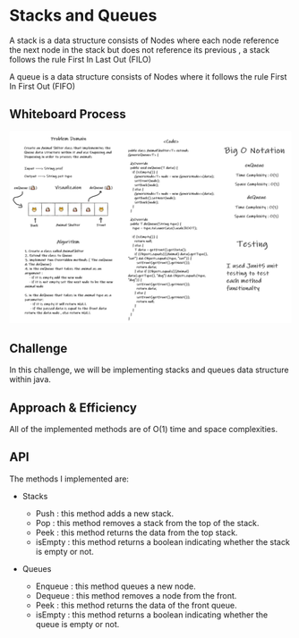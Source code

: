 # Stacks and Queues

<!-- Short summary or background information -->

A stack is a data structure consists of Nodes where each node reference the next node in the stack but does not reference its previous , a stack follows the rule First In Last Out (FILO)

A queue is a data structure consists of Nodes where it follows the rule First In First Out (FIFO)

## Whiteboard Process
<!-- Embedded whiteboard image -->
![challene12](lib/src/main/resources/challenge12.png)

## Challenge

<!-- Description of the challenge -->

In this challenge, we will be implementing stacks and queues data structure within java.

## Approach & Efficiency

<!-- What approach did you take? Why? What is the Big O space/time for this approach? -->

All of the implemented methods are of O(1) time and space complexities.

## API

<!-- Description of each method publicly available to your Stack and Queue-->

The methods I implemented are:

- Stacks

  - Push : this method adds a new stack.
  - Pop : this method removes a stack from the top of the stack.
  - Peek : this method returns the data from the top stack.
  - isEmpty : this method returns a boolean indicating whether the stack is empty or not.

- Queues

  - Enqueue : this method queues a new node.
  - Dequeue : this method removes a node from the front.
  - Peek : this method returns the data of the front queue.
  - isEmpty : this method returns a boolean indicating whether the queue is empty or not.
